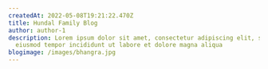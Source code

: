 ```yaml
---
createdAt: 2022-05-08T19:21:22.470Z
title: Hundal Family Blog
author: author-1
description: Lorem ipsum dolor sit amet, consectetur adipiscing elit, sed do
  eiusmod tempor incididunt ut labore et dolore magna aliqua
blogimage: /images/bhangra.jpg
---
```

